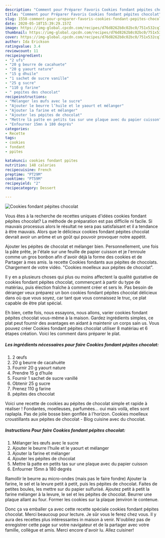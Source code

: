 ```yaml
---
description: "Comment pour Préparer Favoris Cookies fondant pépites chocolat"
title: "Comment pour Préparer Favoris Cookies fondant pépites chocolat"
slug: 1558-comment-pour-preparer-favoris-cookies-fondant-pepites-chocolat
date: 2020-05-18T15:39:29.157Z
image: https://img-global.cpcdn.com/recipes/d76d8262b8c02bc0/751x532cq70/cookies-fondant-pepites-chocolat-photo-principale-de-la-recette.jpg
thumbnail: https://img-global.cpcdn.com/recipes/d76d8262b8c02bc0/751x532cq70/cookies-fondant-pepites-chocolat-photo-principale-de-la-recette.jpg
cover: https://img-global.cpcdn.com/recipes/d76d8262b8c02bc0/751x532cq70/cookies-fondant-pepites-chocolat-photo-principale-de-la-recette.jpg
author: Ida Erickson
ratingvalue: 3.4
reviewcount: 11
recipeingredient:
- "2 ufs"
- "20 g beurre de cacahuete"
- "20 g yaourt nature"
- "15 g dhuile"
- "1 sachet de sucre vanille"
- "25 g sucre"
- "110 g farine"
- " pepites des chocolat"
recipeinstructions:
- "Mélanger les œufs avec le sucre"
- "Ajouter le beurre l’huile et le yaourt et mélanger"
- "Ajouter la farine et mélanger"
- "Ajouter les pépites de chocolat"
- "Mettre là patte en petits tas sur une plaque avec du papier cuisson"
- "Enfourner 15mn à 180 degrés"
categories:
- Recette
tags:
- cookies
- fondant
- ppites

katakunci: cookies fondant ppites 
nutrition: 148 calories
recipecuisine: French
preptime: "PT29M"
cooktime: "PT59M"
recipeyield: "2"
recipecategory: Dessert

---
```



![Cookies fondant pépites chocolat](https://img-global.cpcdn.com/recipes/d76d8262b8c02bc0/751x532cq70/cookies-fondant-pepites-chocolat-photo-principale-de-la-recette.jpg)

Vous êtes à la recherche de recettes uniques d'idées cookies fondant pépites chocolat? La méthode de préparation est pas difficile ni facile. Si mauvais processus alors le résultat ne sera pas satisfaisant et il a tendance à être mauvais. Alors que le délicieux cookies fondant pépites chocolat devrait avoir un arôme et un goût qui pouvoir provoquer notre appétit.

Ajouter les pépites de chocolat et mélanger bien. Personnellement, une fois la pâte prête, je l&#39;étale sur une feuille de papier cuisson et je l&#39;enroule comme un gros bonbon afin d&#39;avoir déjà la forme des cookies et de Partager à mes amis. la recette Cookies fondants aux pépites de chocolats. Chargement de votre vidéo. &#34;Cookies moelleux aux pépites de chocolat&#34;.

Il y en a plusieurs choses qui plus ou moins affectent la qualité gustative de cookies fondant pépites chocolat, commençant à partir du type de matériau, puis élection fraîche à comment créer et sers le. Pas besoin de déranger veux préparez un bon cookies fondant pépites chocolat délicieux dans où que vous soyez, car tant que vous connaissez le truc, ce plat capable de être plat spécial.


Eh bien, cette fois, nous essayons, nous allons, varier cookies fondant pépites chocolat vous-même à la maison. Gardez ingrédients simples, ce plat peut fournir des avantages en aidant à maintenir un corps sain us. Vous pouvez créer Cookies fondant pépites chocolat utiliser 8 matériau et 6 étapes création. Voici les comment dans préparer le plat.

<!--inarticleads1-->

##### Les ingrédients nécessaires pour faire Cookies fondant pépites chocolat:

1.  2 œufs
1.  20 g beurre de cacahuète
1. Fournir 20 g yaourt nature
1. Prendre 15 g d’huile
1. Fournir 1 sachet de sucre vanillé
1. Obtenir 25 g sucre
1. Prenez 110 g farine
1.   pépites des chocolat


Voici une recette de cookies au pépites de chocolat simple et rapide à réaliser ! Fondantes, moelleuses, parfumées… oui mais voilà, elles sont raplapla. Pas de jolie bosse bien gonflée à l&#39;horizon. Cookies moelleux croustillants aux pépites de chocolat - Blog cuisine avec du chocolat. 

<!--inarticleads2-->

##### Instructions Pour faire Cookies fondant pépites chocolat:

1. Mélanger les œufs avec le sucre
1. Ajouter le beurre l’huile et le yaourt et mélanger
1. Ajouter la farine et mélanger
1. Ajouter les pépites de chocolat
1. Mettre là patte en petits tas sur une plaque avec du papier cuisson
1. Enfourner 15mn à 180 degrés


Ramollir le beurre au micro-ondes (mais pas le faire fondre) Ajouter la farine, le sel et la levure petit à petit, puis les pépites de chocolat. Faites de petites boules, les mettre sur du papier sulfurisé. Ajoutez petit à petit la farine mélanger à la levure, le sel et les pépites de chocolat. Beurrer une plaque allant au four. Former les cookies sur la plaque (environ le contenue. 


Donc ça va emballer ça avec cette recette spéciale cookies fondant pépites chocolat. Merci beaucoup pour lecture. Je sûr vous le ferez chez vous. Il y aura des recettes plus  intéressantes in maison à venir. N'oubliez pas de enregistrer cette page sur votre navigateur et de la partager avec votre famille, collègue et amis. Merci encore d'avoir lu. Allez cuisiner!
